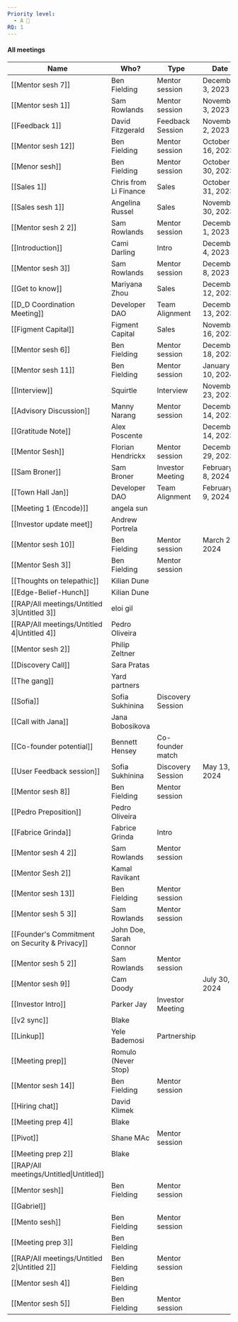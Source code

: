 ```yaml
---
Priority level:
  - A 🥰
RQ: 1
---
```

#### All meetings

|Name|Who?|Type|Date|
|---|---|---|---|
|[[Mentor sesh 7]]|Ben Fielding|Mentor session|December 3, 2023|
|[[Mentor sesh 1]]|Sam Rowlands|Mentor session|November 3, 2023|
|[[Feedback 1]]|David Fitzgerald|Feedback Session|November 2, 2023|
|[[Mentor sesh 12]]|Ben Fielding|Mentor session|October 16, 2023|
|[[Menor sesh]]|Ben Fielding|Mentor session|October 30, 2023|
|[[Sales 1]]|Chris from Li Finance|Sales|October 31, 2023|
|[[Sales sesh 1]]|Angelina Russel|Sales|November 30, 2023|
|[[Mentor sesh 2 2]]|Sam Rowlands|Mentor session|December 1, 2023|
|[[Introduction]]|Cami Darling|Intro|December 4, 2023|
|[[Mentor sesh 3]]|Sam Rowlands|Mentor session|December 8, 2023|
|[[Get to know]]|Mariyana Zhou|Sales|December 12, 2023|
|[[D_D Coordination Meeting]]|Developer DAO|Team Alignment|December 13, 2023|
|[[Figment Capital]]|Figment Capital|Sales|November 16, 2023|
|[[Mentor sesh 6]]|Ben Fielding|Mentor session|December 18, 2023|
|[[Mentor sesh 11]]|Ben Fielding|Mentor session|January 10, 2024|
|[[Interview]]|Squirtle|Interview|November 23, 2023|
|[[Advisory Discussion]]|Manny Narang|Mentor session|December 14, 2023|
|[[Gratitude Note]]|Alex Poscente||December 14, 2023|
|[[Mentor Sesh]]|Florian Hendrickx|Mentor session|December 29, 2023|
|[[Sam Broner]]|Sam Broner|Investor Meeting|February 8, 2024|
|[[Town Hall Jan]]|Developer DAO|Team Alignment|February 9, 2024|
|[[Meeting 1 (Encode)]]|angela sun|||
|[[Investor update meet]]|Andrew Portrela|||
|[[Mentor sesh 10]]|Ben Fielding|Mentor session|March 28, 2024|
|[[Mentor Sesh 3]]|Ben Fielding|Mentor session||
|[[Thoughts on telepathic]]|Kilian Dune|||
|[[Edge-Belief-Hunch]]|Kilian Dune|||
|[[RAP/All meetings/Untitled 3\|Untitled 3]]|eloi gil|||
|[[RAP/All meetings/Untitled 4\|Untitled 4]]|Pedro Oliveira|||
|[[Mentor sesh 2]]|Philip Zeltner|||
|[[Discovery Call]]|Sara Pratas|||
|[[The gang]]|Yard partners|||
|[[Sofia]]|Sofia Sukhinina|Discovery Session||
|[[Call with Jana]]|Jana Bobosikova|||
|[[Co-founder potential]]|Bennett Hensey|Co-founder match||
|[[User Feedback session]]|Sofia Sukhinina|Discovery Session|May 13, 2024|
|[[Mentor sesh 8]]|Ben Fielding|Mentor session||
|[[Pedro Preposition]]|Pedro Oliveira|||
|[[Fabrice Grinda]]|Fabrice Grinda|Intro||
|[[Mentor sesh 4 2]]|Sam Rowlands|Mentor session||
|[[Mentor Sesh 2]]|Kamal Ravikant|||
|[[Mentor sesh 13]]|Ben Fielding|Mentor session||
|[[Mentor sesh 5 3]]|Sam Rowlands|Mentor session||
|[[Founder's Commitment on Security & Privacy]]|John Doe, Sarah Connor|||
|[[Mentor sesh 5 2]]|Sam Rowlands|Mentor session||
|[[Mentor sesh 9]]|Cam Doody||July 30, 2024|
|[[Investor Intro]]|Parker Jay|Investor Meeting||
|[[v2 sync]]|Blake|||
|[[Linkup]]|Yele Bademosi|Partnership||
|[[Meeting prep]]|Romulo (Never Stop)|||
|[[Mentor sesh 14]]|Ben Fielding|Mentor session||
|[[Hiring chat]]|David Klimek|||
|[[Meeting prep 4]]|Blake|||
|[[Pivot]]|Shane MAc|Mentor session||
|[[Meeting prep 2]]|Blake|||
|[[RAP/All meetings/Untitled\|Untitled]]||||
|[[Mentor sesh]]|Ben Fielding|Mentor session||
|[[Gabriel]]||||
|[[Mento sesh]]|Ben Fielding|Mentor session||
|[[Meeting prep 3]]|Ben Fielding|||
|[[RAP/All meetings/Untitled 2\|Untitled 2]]|Ben Fielding|Mentor session||
|[[Mentor sesh 4]]|Ben Fielding|||
|[[Mentor sesh 5]]|Ben Fielding|Mentor session||